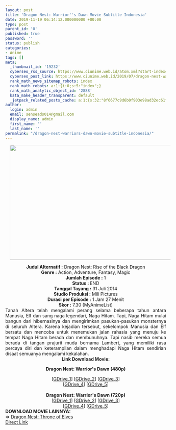 ```yaml
---
layout: post
title: 'Dragon Nest: Warrior''s Dawn Movie Subtitle Indonesia'
date: 2019-11-19 06:14:12.000000000 +00:00
type: post
parent_id: '0'
published: true
password: ''
status: publish
categories:
- Anime
tags: []
meta:
  _thumbnail_id: '19232'
  cyberseo_rss_source: https://www.ciunime.web.id/atom.xml?start-index=2251&max-results=150
  cyberseo_post_link: https://www.ciunime.web.id/2019/07/dragon-nest-warriors-dawn-movie.html
  rank_math_news_sitemap_robots: index
  rank_math_robots: a:1:{i:0;s:5:"index";}
  rank_math_analytic_object_id: '2888'
  kata_make_header_transparent: default
  _jetpack_related_posts_cache: a:1:{s:32:"8f6677c9d6b0f903e98ad32ec61f8deb";a:2:{s:7:"expires";i:1653703802;s:7:"payload";a:3:{i:0;a:1:{s:2:"id";i:26051;}i:1;a:1:{s:2:"id";i:26053;}i:2;a:1:{s:2:"id";i:26055;}}}}
author:
  login: admin
  email: senseads014@gmail.com
  display_name: admin
  first_name: ''
  last_name: ''
permalink: "/dragon-nest-warriors-dawn-movie-subtitle-indonesia/"
---
```

<div class="separator" style="clear: both; text-align: center;"><a href="https://1.bp.blogspot.com/-G6dTRzHb2FA/XTnphRv-CjI/AAAAAAAAcrk/dQQbqhmrdBgVdInwNoK9ZRHA4KsxF1ZTQCLcBGAs/s1600/Dragon%2BNest%2B-%2BWarrior%2527s%2BDawn.jpg" imageanchor="1" style="margin-left: 1em; margin-right: 1em;"><img border="0" data-original-height="720" data-original-width="1280" height="360" src="{{ site.baseurl }}/assets/2019/11/Dragon%2BNest%2B-%2BWarrior%2527s%2BDawn.jpg" width="640" /></a></div>
<p>
<div style="text-align: center;"><b>Judul</b><b><b> Alternatif </b>:</b> Dragon Nest: Rise of the Black Dragon</div>
<div style="text-align: center;"><b><b>Genre :</b></b> Action, Adventure, Fantasy, Magic</div>
<div style="text-align: center;"><b>Jumlah Episode :</b> 1<br /><b>Status :&nbsp;</b>END<br /><b>Tanggal Tayang :</b> 31 Juli 2014<br /><b>Studio Produksi :</b> Mili Pictures<br /><b>Durasi per Episode :</b> 1 Jam 27 Menit</div>
<div style="text-align: center;"><b>Skor :</b> 7.30 (MyAnimeList)</div>
<div style="text-align: center;"></div>
<div style="text-align: justify;"><span class="isi">Tanah Altera telah mengalami perang selama beberapa tahun antara Manusia, Elf dan sang naga legendari, Naga Hitam. Tapi, Naga Hitam mulai bangun dari hibernasinya dan mengirimkan pasukan-pasukan monsternya di seluruh Altera. Karena kejadian tersebut, sekelompok Manusia dan Elf bersatu dan mencoba untuk menemukan jalan rahasia yang menuju ke tempat Naga Hitam berada dan membunuhnya. Tapi nasib mereka semua berada di tangan prajurit muda bernama Lambert, yang memiliki rasa percaya diri dan keterampilan dalam menghadapi Naga Hitam sendirian disaat semuanya mengalami kekalahan.</span></div>
<div style="text-align: justify;"></div>
<div style="text-align: justify;"></div>
<div style="text-align: center;"><b>Link Download Movie:</b></div>
<div style="text-align: center;">
<div style="text-align: center;"></div>
<p><b>Dragon Nest: Warrior's Dawn (480p)</b></div>
<div style="text-align: center;">
<div style="text-align: center;">
<div style="text-align: center;">[<a href="https://drive.google.com/uc?id=1RwyXRORuGlwkGoUYvtep_nElBCa-6WHR" target="_blank" rel="noopener">GDrive_1</a>] [<a href="https://drive.google.com/uc?id=15RBsYI5CuTISqge9_PQWzz2zUXYGSMqX" target="_blank" rel="noopener">GDrive_2</a>] [<a href="https://drive.google.com/uc?id=1TadJpadT29cCGWV9ydmlC75r3gE24hjf" target="_blank" rel="noopener">GDrive_3</a>]<br />[<a href="https://drive.google.com/uc?id=1KNnFQ7aFmPq2IfH3jIVC-2zzX1HQcUfv" target="_blank" rel="noopener">GDrive_4</a>] [<a href="https://drive.google.com/uc?id=1deWHfn0-WAntUfWFcA8qJCbdDdeRXCnm" target="_blank" rel="noopener">GDrive_5</a>]</div>
<div style="text-align: center;">
<div style="text-align: center;"><b><br /></b><b>Dragon Nest: Warrior's Dawn (720p)</b></div>
<div style="text-align: center;">[<a href="https://drive.google.com/uc?id=1bgl_rIEzOPUKhtIt6Mw7dufHx4A-lUR9" target="_blank" rel="noopener">GDrive_1</a>] [<a href="https://drive.google.com/uc?id=1bdM0h_uv7WaNn4C59Y1jOl7j9diwKJlF" target="_blank" rel="noopener">GDrive_2</a>] [<a href="https://drive.google.com/uc?id=1c01rkI1ULdg7z3qq-vV2W-j_SIK2GAyw" target="_blank" rel="noopener">GDrive_3</a>]<br />[<a href="https://drive.google.com/uc?id=1NAxdkUo4mk443NqABLvO9NEWe6kx4xSh" target="_blank" rel="noopener">GDrive_4</a>] [<a href="https://drive.google.com/uc?id=12Jrga2MdIwXZ5yqWAoI_fQQppBi5FNz7" target="_blank" rel="noopener">GDrive_5</a>]
<div style="text-align: left;"></div>
<div style="text-align: left;"></div>
<div style="text-align: left;"><b>DOWNLOAD MOVIE LAINNYA:</b></div>
<div style="text-align: left;"></div>
<div style="text-align: left;">=&gt;&nbsp;<a href="https://www.ciunime.web.id/2019/07/dragon-nest-throne-of-elves-movie.html" target="_blank" rel="noopener">Dragon Nest: Throne of Elves</a></div>
<div style="text-align: left;"></div>
</div>
</div>
</div>
</div>
<link rel="stylesheet" href="https://cdnjs.cloudflare.com/ajax/libs/font-awesome/4.7.0/css/font-awesome.min.css" />
<div class="divbtn"> <a href="https://handymansurrender.com/fihup8buzv?key=94550f7ce39444073321dde3b8782f97" class="btn"><i class="fa fa-download"></i> Direct Link</a> </div>

